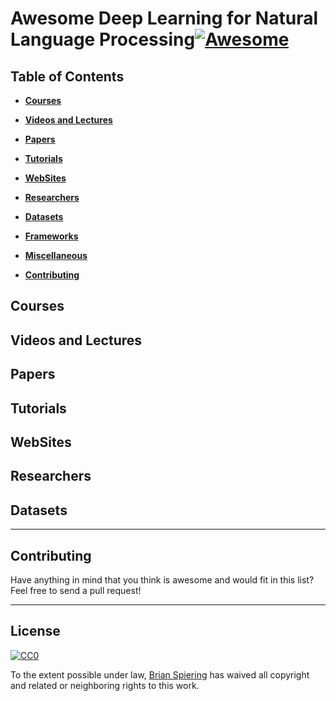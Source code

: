 Awesome Deep Learning for Natural Language Processing[![Awesome](https://cdn.rawgit.com/sindresorhus/awesome/d7305f38d29fed78fa85652e3a63e154dd8e8829/media/badge.svg)](https://github.com/sindresorhus/awesome)
====

Table of Contents
----

- __[Courses](#courses)__  

- __[Videos and Lectures](#videos-and-lectures)__  

- __[Papers](#papers)__  

- __[Tutorials](#tutorials)__  

- __[WebSites](#websites)__ 

- __[Researchers](#researchers)__  

- __[Datasets](#datasets)__  

- __[Frameworks](#frameworks)__  

- __[Miscellaneous](#miscellaneous)__  

- __[Contributing](#contributing)__  

Courses
----

Videos and Lectures
----

Papers
----

Tutorials
----

WebSites
----

Researchers
----

Datasets
----

-----
Contributing
----
Have anything in mind that you think is awesome and would fit in this list? Feel free to send a pull request!

-----
License
----

[![CC0](http://i.creativecommons.org/p/zero/1.0/88x31.png)](http://creativecommons.org/publicdomain/zero/1.0/)

To the extent possible under law, [Brian Spiering](http://www.linkedin.com/in/brianspiering/) has waived all copyright and related or neighboring rights to this work.